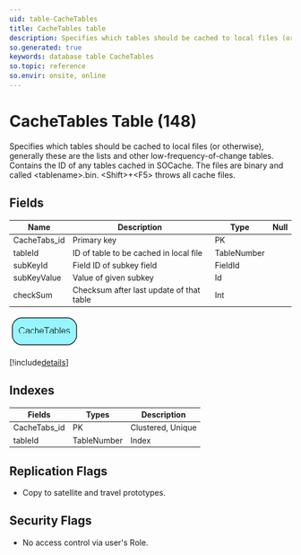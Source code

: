 ```yaml
---
uid: table-CacheTables
title: CacheTables table
description: Specifies which tables should be cached to local files (or otherwise), generally these are the lists and other low-frequency-of-change tables. Contains the ID of any tables cached in SOCache. The files are binary and called &lt;tablename&gt;.bin.  &lt;Shift&gt;+&lt;F5&gt; throws all cache files. 
so.generated: true
keywords: database table CacheTables
so.topic: reference
so.envir: onsite, online
---
```


# CacheTables Table (148)

Specifies which tables should be cached to local files (or otherwise), generally these are the lists and other low-frequency-of-change tables. Contains the ID of any tables cached in SOCache. The files are binary and called &lt;tablename&gt;.bin.  &lt;Shift&gt;+&lt;F5&gt; throws all cache files. 

## Fields

| Name | Description | Type | Null |
|------|-------------|------|:----:|
|CacheTabs\_id|Primary key|PK| |
|tableId|ID of table to be cached in local file|TableNumber| |
|subKeyId|Field ID of subkey field|FieldId| |
|subKeyValue|Value of given subkey|Id| |
|checkSum|Checksum after last update of that table|Int| |


![CacheTables table relationship diagram](./media/CacheTables.png)

[!include[details](./includes/cachetables.md)]

## Indexes

| Fields | Types | Description |
|--------|-------|-------------|
|CacheTabs\_id |PK |Clustered, Unique |
|tableId |TableNumber |Index |

## Replication Flags

* Copy to satellite and travel prototypes.

## Security Flags

* No access control via user's Role.

